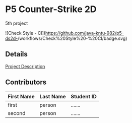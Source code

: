 # P5 Counter-Strike 2D
5th project

![Check Style - CI](https://github.com/java-kntu-982/p5-ds2d-<Your Project>/workflows/Check%20Style%20-%20CI/badge.svg)

## Details

<a href="https://docs.google.com/document/d/1Nlf7p70gZ7F2qY1d8FbI2ze4VXL8o145eb_FfNdp1ds/edit?usp=sharing">Project Description</a>

## Contributors

|First Name|Last Name|Student ID|
|---|---|---|
|first|person|.......|
|second|person|.......|



